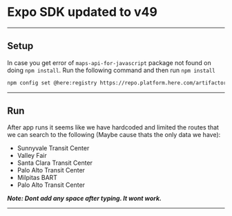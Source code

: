 # Expo SDK updated to v49
---

## Setup
In case you get error of `maps-api-for-javascript` package not found on doing `npm install`. Run the following command and then run `npm install` 

``` bash
npm config set @here:registry https://repo.platform.here.com/artifactory/api/npm/maps-api-for-javascript/
```

---
## Run
After app runs it seems like we have hardcoded and limited the routes that we can search to the following (Maybe cause thats the only data we have):
- Sunnyvale Transit Center
- Valley Fair
- Santa Clara Transit Center
- Palo Alto Transit Center
- Milpitas BART
- Palo Alto Transit Center

***Note: Dont add any space after typing. It wont work.***

---